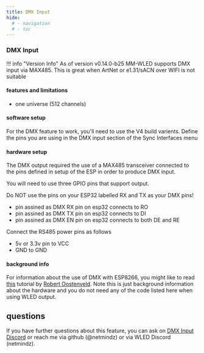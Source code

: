 ```yaml
---
title: DMX Input
hide:
  # - navigation
  # - toc
---
```


### DMX Input

!!! info "Version Info"
    As of version v0.14.0-b25 MM-WLED supports DMX input via MAX485. This is great when ArtNet or e1.31/sACN over WIFI is not suitable 

#### features and limitations

* one universe (512 channels)

#### software setup

For the DMX feature to work, you'll need to use the V4 build varients. Define the pins you are using in the DMX input section of the Sync Interfaces menu

#### hardware setup

The DMX output required the use of a MAX485 transceiver connected to the pins defined in setup of the ESP in order to produce DMX input.


You will need to use three GPIO pins that support output.

Do NOT use the pins on your ESP32 labelled RX and TX as your DMX pins!

* pin assined as DMX RX pin on esp32 connects to RO
* pin assined as DMX TX pin on esp32 connects to DI
* pin assined as DMX EN pin on esp32 connects to both DE and RE

Connect the RS485 power pins as follows

* 5v or 3.3v pin to VCC
* GND to GND

#### background info


For information about the use of DMX with ESP8266, you might like to read [this](https://robertoostenveld.nl/art-net-to-dmx512-with-esp8266/) tutorial by [Robert Oostenveld](https://robertoostenveld.nl/). Note this is just background information about the hardware and you do not need any of the code listed here when using WLED output.

## questions

If you have further questions about this feature, you can ask on [DMX Input Discord](https://discord.com/channels/473448917040758787/1097792072762798110) or reach me via github (@netmindz) or via WLED Discord (netmindz).
